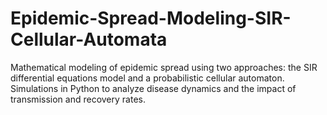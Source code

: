 # Epidemic-Spread-Modeling-SIR-Cellular-Automata
Mathematical modeling of epidemic spread using two approaches: the SIR differential equations model and a probabilistic cellular automaton. Simulations in Python to analyze disease dynamics and the impact of transmission and recovery rates.
